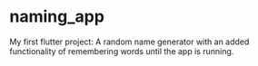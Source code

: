 # naming_app

My first flutter project: A random name generator with an added functionality of remembering words until the app is running. 
